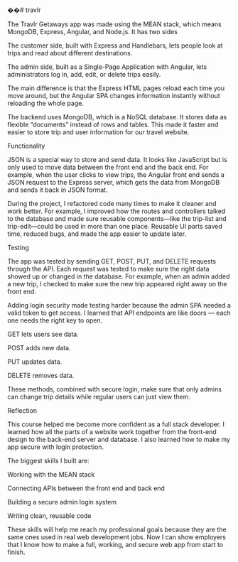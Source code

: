��#   t r a v l r 



 
 The Travlr Getaways app was made using the MEAN stack, which means MongoDB, Express, Angular, and Node.js. It has two sides

The customer side, built with Express and Handlebars, lets people look at trips and read about different destinations.

The admin side, built as a Single-Page Application with Angular, lets administrators log in, add, edit, or delete trips easily.

The main difference is that the Express HTML pages reload each time you move around, but the Angular SPA changes information instantly without reloading the whole page.

The backend uses MongoDB, which is a NoSQL database. It stores data as flexible “documents” instead of rows and tables. This made it faster and easier to store trip and user information for our travel website.

 Functionality

JSON is a special way to store and send data. It looks like JavaScript but is only used to move data between the front end and the back end. For example, when the user clicks to view trips, the Angular front end sends a JSON request to the Express server, which gets the data from MongoDB and sends it back in JSON format.

During the project, I refactored code many times to make it cleaner and work better. For example, I improved how the routes and controllers talked to the database and made sure reusable components—like the trip-list and trip-edit—could be used in more than one place. Reusable UI parts saved time, reduced bugs, and made the app easier to update later.

Testing

The app was tested by sending GET, POST, PUT, and DELETE requests through the API. Each request was tested to make sure the right data showed up or changed in the database. For example, when an admin added a new trip, I checked to make sure the new trip appeared right away on the front end.

Adding login security made testing harder because the admin SPA needed a valid token to get access. I learned that API endpoints are like doors — each one needs the right key  to open.

GET lets users see data.

POST adds new data.

PUT updates data.

DELETE removes data.

These methods, combined with secure login, make sure that only admins can change trip details while regular users can just view them.

Reflection

This course helped me become more confident as a full stack developer. I learned how all the parts of a website work together from the front-end design to the back-end server and database. I also learned how to make my app secure with login protection.

The biggest skills I built are:

Working with the MEAN stack

Connecting APIs between the front end and back end

Building a secure admin login system

Writing clean, reusable code

These skills will help me reach my professional goals because they are the same ones used in real web development jobs. Now I can show employers that I know how to make a full, working, and secure web app from start to finish.
